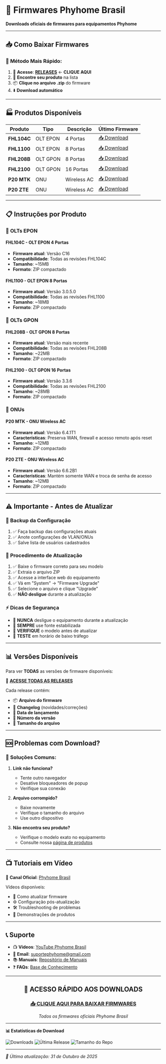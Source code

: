 # 🔧 Firmwares Phyhome Brasil

**Downloads oficiais de firmwares para equipamentos Phyhome**

---

## 📥 **Como Baixar Firmwares**

### 🎯 **Método Mais Rápido:**
1. 🔗 **Acesse**: [**RELEASES**](https://github.com/jlui70/phyhomebrasil/releases) ← **CLIQUE AQUI**
2. 📱 **Encontre seu produto** na lista
3. 📦 **Clique no arquivo .zip** do firmware
4. ⬇️ **Download automático**

---

## 🏭 **Produtos Disponíveis**

| Produto | Tipo | Descrição | Último Firmware |
|---------|------|-----------|-----------------|
| **FHL104C** | OLT EPON | 4 Portas | [📥 Download](https://github.com/jlui70/phyhomebrasil/releases/tag/fhl104c-v1.0) |
| **FHL1100** | OLT EPON | 8 Portas | [📥 Download](https://github.com/jlui70/phyhomebrasil/releases/tag/fhl1100-v3.0.5.0) |
| **FHL208B** | OLT GPON | 8 Portas | [📥 Download](https://github.com/jlui70/phyhomebrasil/releases/tag/fhl208b-v2.1) |
| **FHL2100** | OLT GPON | 16 Portas | [📥 Download](https://github.com/jlui70/phyhomebrasil/releases/tag/fhl2100-v3.3.6-complete) |
| **P20 MTK** | ONU | Wireless AC | [📥 Download](https://github.com/jlui70/phyhomebrasil/releases/tag/p20-mtk-v6.4.1T1) |
| **P20 ZTE** | ONU | Wireless AC | [📥 Download](https://github.com/jlui70/phyhomebrasil/releases/tag/p20-zte-v6.6.2B1) |

---

## 📋 **Instruções por Produto**

### 🔌 **OLTs EPON**

#### **FHL104C** - OLT EPON 4 Portas
- **Firmware atual**: Versão C16
- **Compatibilidade**: Todas as revisões FHL104C
- **Tamanho**: ~15MB
- **Formato**: ZIP compactado

#### **FHL1100** - OLT EPON 8 Portas  
- **Firmware atual**: Versão 3.0.5.0
- **Compatibilidade**: Todas as revisões FHL1100
- **Tamanho**: ~18MB
- **Formato**: ZIP compactado

### 🔌 **OLTs GPON**

#### **FHL208B** - OLT GPON 8 Portas
- **Firmware atual**: Versão mais recente
- **Compatibilidade**: Todas as revisões FHL208B
- **Tamanho**: ~22MB
- **Formato**: ZIP compactado

#### **FHL2100** - OLT GPON 16 Portas
- **Firmware atual**: Versão 3.3.6
- **Compatibilidade**: Todas as revisões FHL2100  
- **Tamanho**: ~28MB
- **Formato**: ZIP compactado

### 📡 **ONUs**

#### **P20 MTK** - ONU Wireless AC
- **Firmware atual**: Versão 6.4.1T1
- **Características**: Preserva WAN, firewall e acesso remoto após reset
- **Tamanho**: ~12MB
- **Formato**: ZIP compactado

#### **P20 ZTE** - ONU Wireless AC
- **Firmware atual**: Versão 6.6.2B1
- **Características**: Mantém somente WAN e troca de senha de acesso
- **Tamanho**: ~12MB
- **Formato**: ZIP compactado

---

## ⚠️ **Importante - Antes de Atualizar**

### 📝 **Backup da Configuração**
1. ✅ Faça backup das configurações atuais
2. ✅ Anote configurações de VLAN/ONUs
3. ✅ Salve lista de usuários cadastrados

### 🔌 **Procedimento de Atualização**
1. ✅ Baixe o firmware correto para seu modelo
2. ✅ Extraia o arquivo ZIP
3. ✅ Acesse a interface web do equipamento
4. ✅ Vá em "System" → "Firmware Upgrade"
5. ✅ Selecione o arquivo e clique "Upgrade"
6. ✅ **NÃO desligue** durante a atualização

### ⚡ **Dicas de Segurança**
- 🔴 **NUNCA** desligue o equipamento durante a atualização
- 🔴 **SEMPRE** use fonte estabilizada
- 🔴 **VERIFIQUE** o modelo antes de atualizar
- 🔴 **TESTE** em horário de baixo tráfego

---

## 📊 **Versões Disponíveis**

Para ver **TODAS** as versões de firmware disponíveis:

🔗 [**ACESSE TODAS AS RELEASES**](https://github.com/jlui70/phyhomebrasil/releases)

Cada release contém:
- 📦 **Arquivo do firmware**
- 📝 **Changelog** (novidades/correções)
- 📅 **Data de lançamento**
- 🔢 **Número da versão**
- 📐 **Tamanho do arquivo**

---

## 🆘 **Problemas com Download?**

### 🔧 **Soluções Comuns:**

1. **Link não funciona?**
   - Tente outro navegador
   - Desative bloqueadores de popup
   - Verifique sua conexão

2. **Arquivo corrompido?**
   - Baixe novamente
   - Verifique o tamanho do arquivo
   - Use outro dispositivo

3. **Não encontra seu produto?**
   - Verifique o modelo exato no equipamento
   - Consulte nossa [página de produtos](https://github.com/jlui70/phyhomebrasil)

---

## 📺 **Tutoriais em Vídeo**

🎥 **Canal Oficial**: [Phyhome Brasil](https://www.youtube.com/@phyhomebrasil1545)

Vídeos disponíveis:
- 🔧 Como atualizar firmware
- ⚙️ Configuração pós-atualização
- 🛠️ Troubleshooting de problemas
- 📱 Demonstrações de produtos

---

## 📞 **Suporte**

- 📺 **Vídeos**: [YouTube Phyhome Brasil](https://www.youtube.com/@phyhomebrasil1545)
- 📧 **Email**: suportephyhome@gmail.com
- 📚 **Manuais**: [Repositório de Manuais](https://github.com/jlui70/phyhomebrasil)
- ❓ **FAQs**: [Base de Conhecimento](https://github.com/jlui70/phyhomebrasil)

---

<div align="center">

## 🚀 **ACESSO RÁPIDO AOS DOWNLOADS**

### [📥 **CLIQUE AQUI PARA BAIXAR FIRMWARES**](https://github.com/jlui70/phyhomebrasil/releases)

*Todos os firmwares oficiais Phyhome Brasil*

</div>

---

**📊 Estatísticas de Download**

![Downloads](https://img.shields.io/github/downloads/jlui70/phyhomebrasil/total?style=for-the-badge&logo=github&color=success)
![Última Release](https://img.shields.io/github/v/release/jlui70/phyhomebrasil?style=for-the-badge&logo=github)
![Tamanho do Repo](https://img.shields.io/github/repo-size/jlui70/phyhomebrasil?style=for-the-badge&logo=github)

---

*🔄 Última atualização: 31 de Outubro de 2025*
